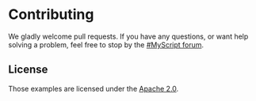 # Contributing

We gladly welcome pull requests. If you have any questions, or want help solving a problem, feel free to stop by the [#MyScript forum](https://developer.myscript.com/support/).

## License

Those examples are licensed under the [Apache 2.0](https://opensource.org/license/apache-2-0).
